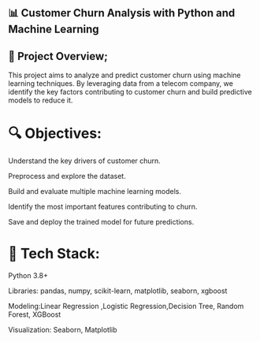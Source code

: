 ## 📊 Customer Churn Analysis with Python and Machine Learning
## 📁 Project Overview;
This project aims to analyze and predict customer churn using machine learning techniques. By leveraging data from a telecom company, we identify the key factors contributing to customer churn and build predictive models to reduce it.

# 🔍 Objectives:
Understand the key drivers of customer churn.

Preprocess and explore the dataset.

Build and evaluate multiple machine learning models.

Identify the most important features contributing to churn.

Save and deploy the trained model for future predictions.

# 🧰 Tech Stack:
Python 3.8+

Libraries: pandas, numpy, scikit-learn, matplotlib, seaborn, xgboost

Modeling:Linear Regression ,Logistic Regression,Decision Tree, Random Forest, XGBoost

Visualization: Seaborn, Matplotlib
